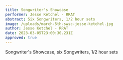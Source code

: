 ```yaml
---
title: Songwriter's Showcase
performer: Jesse Ketchel - RRAT
abstract: Six Songwriters, 1/2 hour sets
image: /uploads/march-5th-swsc-jesse-ketchel.jpg
author: Jesse Ketchel - RRAT
date: 2023-03-05T23:00:30.231Z
approved: true
---
```

Songwriter's Showcase, six Songwriters, 1/2 hour sets

